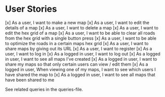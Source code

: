 # User Stories
[x] As a user, I want to make a new map
[x] As a user, I want to edit the details of a map
[x] As a user, I want to delete a map
[x] As a user, I want to edit the hex grid of a map
[x] As a user, I want to be able to clear all roads from the hex grid with a single button press
[x] As a user, I want to be able to optimize the roads in a certain maps hex grid
[x] As a user, I want to share maps by giving out its URL
[x] As a user, I want to register
[x] As a user, I want to log in
[x} As a logged in user, I want to log out
[x] As a logged in user, I want to see all maps I've created
[x] As a logged in user, I want to share my maps so that only certain users can view / edit them
[x] As a logged in user, When viewing one of my maps, I want to see which users I have shared the map to
[x] As a logged in user, I want to see all maps that have been shared to me

See related queries in the queries-file.
